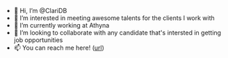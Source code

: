 - 👋 Hi, I’m @ClariDB
- 👀 I’m interested in meeting awesome talents for the clients I work with
- 🌱 I’m currently working at Athyna
- 💞️ I’m looking to collaborate with any candidate that's intersted in getting job opportunities
- 📫 You can reach me here! ([url](https://www.linkedin.com/in/clara-d%C3%ADaz-bonilla-15330a107/))

<!---
ClariDB/ClariDB is a ✨ special ✨ repository because its `README.md` (this file) appears on your GitHub profile.
You can click the Preview link to take a look at your changes.
--->
